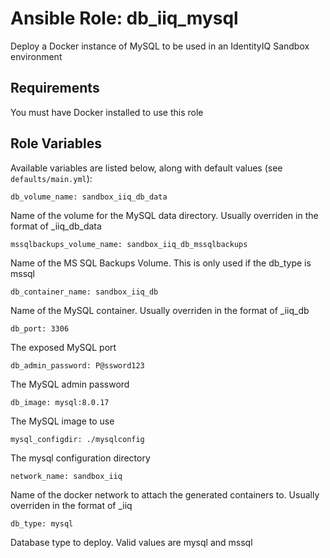 # Ansible Role: db_iiq_mysql
Deploy a Docker instance of MySQL to be used in an IdentityIQ Sandbox environment

## Requirements

You must have Docker installed to use this role

## Role Variables

Available variables are listed below, along with default values (see `defaults/main.yml`):

    db_volume_name: sandbox_iiq_db_data

Name of the volume for the MySQL data directory.  Usually overriden in the format of <company name>_iiq_db_data

    mssqlbackups_volume_name: sandbox_iiq_db_mssqlbackups

Name of the MS SQL Backups Volume.  This is only used if the db_type is mssql

    db_container_name: sandbox_iiq_db

Name of the MySQL container.  Usually overriden in the format of <company name>_iiq_db

    db_port: 3306

The exposed MySQL port

    db_admin_password: P@ssword123

The MySQL admin password

    db_image: mysql:8.0.17

The MySQL image to use

    mysql_configdir: ./mysqlconfig

The mysql configuration directory

    network_name: sandbox_iiq
    
Name of the docker network to attach the generated containers to.  Usually overriden in the format of <company name>_iiq

    db_type: mysql

Database type to deploy.  Valid values are mysql and mssql